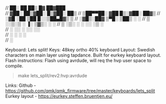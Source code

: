 
// ██░ ██ ██▒ █▓ ██▓███  
// ▓██░ ██▒▓██░ █▒▓██░ ██▒
// ▒██▀▀██░ ▓██ █▒░▓██░ ██▓▒
// ░▓█ ░██ ▒██ █░░▒██▄█▓▒ ▒
// ░▓█▒░██▓ ▒▀█░ ▒██▒ ░ ░
// ▒ ░░▒░▒ ░ ▐░ ▒▓▒░ ░ ░
// ▒ ░▒░ ░ ░ ░░ ░▒ ░  
// ░ ░░ ░ ░░ ░░  
// ░ ░ ░ ░  
// ░

Keyboard: Lets split!
Keys: 48key ortho 40% keyboard
Layout: Swedish characters on main layer using tapdance. Built for eurkey keyboard layout.
Flash instructions: Flash using avrdude, will req the hvp user space to compile.

> make lets_split/rev2:hvp:avrdude

Links:
Github - https://github.com/qmk/qmk_firmware/tree/master/keyboards/lets_split
Eurkey layout - https://eurkey.steffen.bruentjen.eu/

